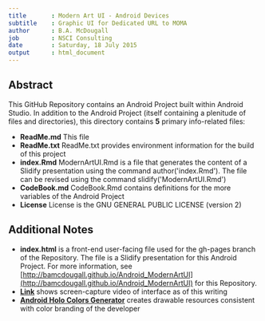 ```yaml
---
title       : Modern Art UI - Android Devices
subtitle    : Graphic UI for Dedicated URL to MOMA
author      : B.A. McDougall
job         : NSCI Consulting
date        : Saturday, 18 July 2015
output      : html_document
---
```


## Abstract

This GitHub Repository contains an Android Project built within Android Studio.  In addition to the Android Project (itself containing a plenitude of files and directories), this directory contains **5** primary info-related files:

- **ReadMe.md** This file
- **ReadMe.txt** ReadMe.txt provides environment information for the build of this project
- **index.Rmd** ModernArtUI.Rmd is a file that generates the content of a Slidify presentation using the command author('index.Rmd').  The file can be revised using the command slidify('ModernArtUI.Rmd')
- **CodeBook.md** CodeBook.Rmd contains definitions for the more variables of the Android Project
- **License** License is the GNU GENERAL PUBLIC LICENSE (version 2) 

## Additional Notes

- **index.html** is a front-end user-facing file used for the gh-pages branch of the Repository.  The file is a Slidify presentation for this Android Project.  For more information, see [http://bamcdougall.github.io/Android_ModernArtUI](http://bamcdougall.github.io/Android_ModernArtUI) for this Repository.
- **[Link](http://youtu.be/_uTbukUdTTE)** shows screen-capture video of interface as of this writing
- **[Android Holo Colors Generator](http://android-holo-colors.com/)** creates drawable resources consistent with color branding of the developer
